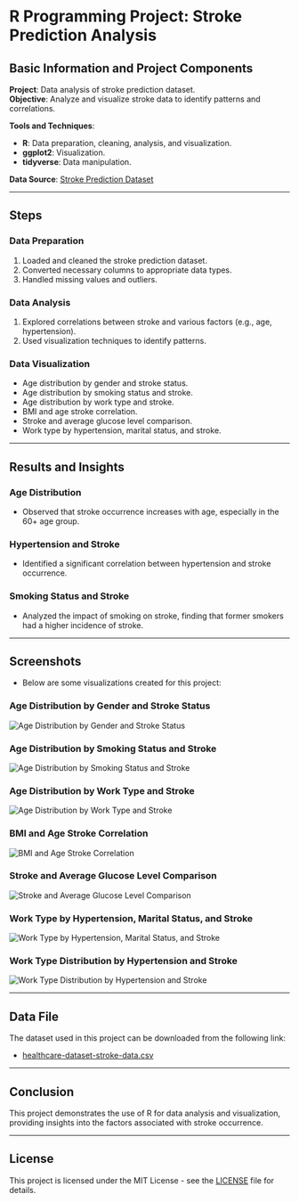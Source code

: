 # R Programming Project: Stroke Prediction Analysis

## Basic Information and Project Components

**Project**: Data analysis of stroke prediction dataset.  
**Objective**: Analyze and visualize stroke data to identify patterns and correlations.

**Tools and Techniques**:
- **R**: Data preparation, cleaning, analysis, and visualization.
- **ggplot2**: Visualization.
- **tidyverse**: Data manipulation.

**Data Source**: [Stroke Prediction Dataset](https://www.kaggle.com/datasets/fedesoriano/stroke-prediction-dataset)

---

## Steps

### Data Preparation

1. Loaded and cleaned the stroke prediction dataset.
2. Converted necessary columns to appropriate data types.
3. Handled missing values and outliers.

### Data Analysis

1. Explored correlations between stroke and various factors (e.g., age, hypertension).
2. Used visualization techniques to identify patterns.

### Data Visualization

- Age distribution by gender and stroke status.
- Age distribution by smoking status and stroke.
- Age distribution by work type and stroke.
- BMI and age stroke correlation.
- Stroke and average glucose level comparison.
- Work type by hypertension, marital status, and stroke.

---

## Results and Insights

### Age Distribution

- Observed that stroke occurrence increases with age, especially in the 60+ age group.

### Hypertension and Stroke

- Identified a significant correlation between hypertension and stroke occurrence.

### Smoking Status and Stroke

- Analyzed the impact of smoking on stroke, finding that former smokers had a higher incidence of stroke.

---

## Screenshots

- Below are some visualizations created for this project:

### Age Distribution by Gender and Stroke Status
![Age Distribution by Gender and Stroke Status](images/age_gender_stroke.png)

### Age Distribution by Smoking Status and Stroke
![Age Distribution by Smoking Status and Stroke](images/age_smoking_stroke.png)

### Age Distribution by Work Type and Stroke
![Age Distribution by Work Type and Stroke](images/age_work_stroke.png)

### BMI and Age Stroke Correlation
![BMI and Age Stroke Correlation](images/bmi_age.png)

### Stroke and Average Glucose Level Comparison
![Stroke and Average Glucose Level Comparison](images/stroke_avgglucose.png)

### Work Type by Hypertension, Marital Status, and Stroke
![Work Type by Hypertension, Marital Status, and Stroke](images/work_hypertension_married_stroke.png)

### Work Type Distribution by Hypertension and Stroke
![Work Type Distribution by Hypertension and Stroke](images/work_hypertension_stroke.png)

---

## Data File

The dataset used in this project can be downloaded from the following link:

- [healthcare-dataset-stroke-data.csv](data/healthcare-dataset-stroke-data.csv)

---

## Conclusion

This project demonstrates the use of R for data analysis and visualization, providing insights into the factors associated with stroke occurrence.

---

## License

This project is licensed under the MIT License - see the [LICENSE](../LICENSE) file for details.
